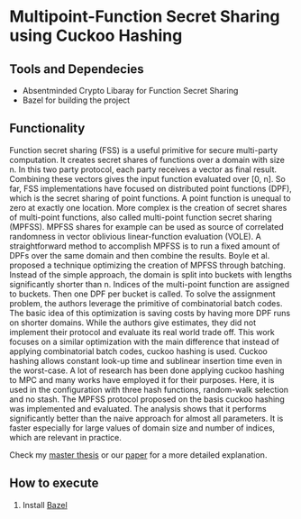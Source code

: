 # Multipoint-Function Secret Sharing using Cuckoo Hashing

## Tools and Dependecies
* Absentminded Crypto Libaray for Function Secret Sharing 
* Bazel for building the project
    
## Functionality 

Function secret sharing (FSS) is a useful primitive for secure multi-party computation.
It creates secret shares of functions over a domain with size n. In this two party
protocol, each party receives a vector as final result. Combining these vectors gives
the input function evaluated over [0, n]. So far, FSS implementations have focused on
distributed point functions (DPF), which is the secret sharing of point functions. A
point function is unequal to zero at exactly one location.
More complex is the creation of secret shares of multi-point functions, also called
multi-point function secret sharing (MPFSS). MPFSS shares for example can be
used as source of correlated randomness in vector oblivious linear-function evaluation
(VOLE). A straightforward method to accomplish MPFSS is to run a fixed amount of
DPFs over the same domain and then combine the results.
Boyle et al. proposed a technique optimizing the creation of MPFSS through
batching. Instead of the simple approach, the domain is split into buckets with lengths
significantly shorter than n. Indices of the multi-point function are assigned to buckets.
Then one DPF per bucket is called. To solve the assignment problem, the authors
leverage the primitive of combinatorial batch codes. The basic idea of this optimization
is saving costs by having more DPF runs on shorter domains. While the authors give
estimates, they did not implement their protocol and evaluate its real world trade off.
This work focuses on a similar optimization with the main difference that instead of
applying combinatorial batch codes, cuckoo hashing is used. Cuckoo hashing allows
constant look-up time and sublinear insertion time even in the worst-case. A lot
of research has been done applying cuckoo hashing to MPC and many works have
employed it for their purposes. Here, it is used in the configuration with three hash
functions, random-walk selection and no stash.
The MPFSS protocol proposed on the basis cuckoo hashing was implemented and
evaluated. The analysis shows that it performs significantly better than the naive
approach for almost all parameters. It is faster especially for large values of domain
size and number of indices, which are relevant in practice.



Check my [master thesis](https://github.com/ReichertL/Masterthesis) or our [paper](https://eprint.iacr.org/2019/1084) for a more detailed explanation. 


## How to execute

1. Install [Bazel](https://docs.bazel.build/versions/3.7.0/install.html) 
